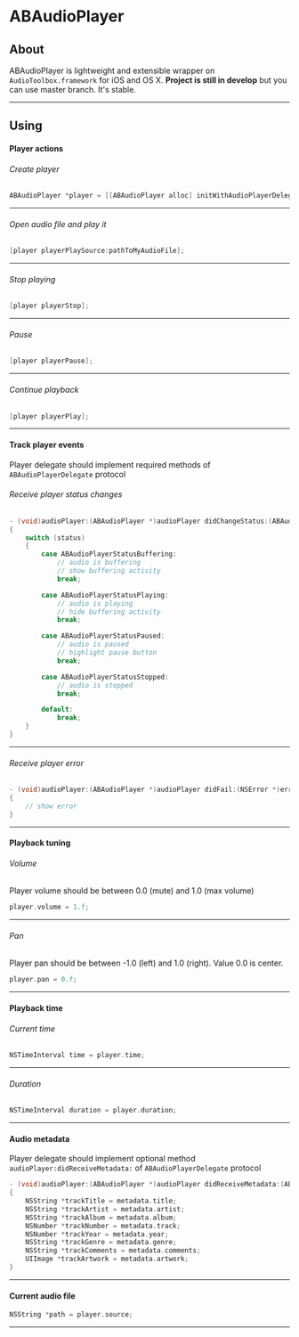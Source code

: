 ABAudioPlayer
=======

## About
ABAudioPlayer is lightweight and extensible wrapper on `AudioToolbox.framework` for iOS and OS X.
**Project is still in develop** but you can use master branch. It's stable.

---

## Using
#### Player actions
###### Create player
```objective-c
ABAudioPlayer *player = [[ABAudioPlayer alloc] initWithAudioPlayerDelegate:self];
```

---

###### Open audio file and play it
```objective-c
[player playerPlaySource:pathToMyAudioFile];
```

---

###### Stop playing
```objective-c
[player playerStop];
```

---

###### Pause
```objective-c
[player playerPause];
```

---

###### Continue playback
```objective-c
[player playerPlay];
```

---

#### Track player events
Player delegate should implement required methods of `ABAudioPlayerDelegate` protocol
###### Receive player status changes
```objective-c
- (void)audioPlayer:(ABAudioPlayer *)audioPlayer didChangeStatus:(ABAudioPlayerStatus)status
{
    switch (status)
    {
        case ABAudioPlayerStatusBuffering:
            // audio is buffering
            // show buffering activity
            break;

        case ABAudioPlayerStatusPlaying:
            // audio is playing
            // hide buffering activity
            break;

        case ABAudioPlayerStatusPaused:
            // audio is paused
            // highlight pause button
            break;

        case ABAudioPlayerStatusStopped:
            // audio is stopped
            break;

        default:
            break;
    }
}
```

---

###### Receive player error
```objective-c
- (void)audioPlayer:(ABAudioPlayer *)audioPlayer didFail:(NSError *)error
{
    // show error
}
```

---

#### Playback tuning
###### Volume
Player volume should be between 0.0 (mute) and 1.0 (max volume)
```objective-c
player.volume = 1.f;
```

---

###### Pan
Player pan should be between -1.0 (left) and 1.0 (right). Value 0.0 is center.
```objective-c
player.pan = 0.f;
``` 

---

#### Playback time
###### Current time
```objective-c
NSTimeInterval time = player.time;
```

---

###### Duration
```objective-c
NSTimeInterval duration = player.duration;
```

---

#### Audio metadata
Player delegate should implement optional method `audioPlayer:didReceiveMetadata:` of `ABAudioPlayerDelegate` protocol
```objective-c
- (void)audioPlayer:(ABAudioPlayer *)audioPlayer didReceiveMetadata:(ABAudioMetadata *)metadata
{
    NSString *trackTitle = metadata.title;
    NSString *trackArtist = metadata.artist;
    NSString *trackAlbum = metadata.album;
    NSNumber *trackNumber = metadata.track;
    NSNumber *trackYear = metadata.year;
    NSString *trackGenre = metadata.genre;
    NSString *trackComments = metadata.comments;
    UIImage *trackArtwork = metadata.artwork;
}
```

---

#### Current audio file
```objective-c
NSString *path = player.source;
```

---
